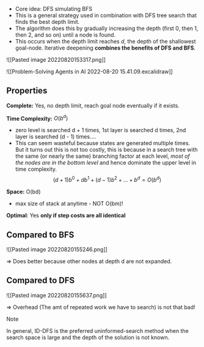 - Core idea: DFS simulating BFS
- This is a general strategy used in combination with DFS tree search that finds the best depth limit. 
- The algorithm does this by gradually increasing the depth (first 0, then 1, then 2, and so on) until a node is found. 
- This occurs when the depth limit reaches _d_, the depth of the shallowest goal-node. Iterative deepening **combines the benefits of DFS and BFS**.

![[Pasted image 20220820153317.png]]

 ![[Problem-Solving Agents in AI 2022-08-20 15.41.09.excalidraw]]

## Properties

**Complete:** Yes, no depth limit, reach goal node eventually if it exists.

**Time Complexity:** $O(b ^ d)$
- zero level is searched d + 1 times, 1st layer is searched d  times, 2nd layer is searched (d - 1) times....
- This can seem wasteful because states are generated multiple times. But it turns out this is not too costly, this is because in a search tree with the same (or nearly the same) branching factor at each level, *most of the nodes are in the bottom level* and hence dominate the upper level in time complexity.$$(d+1)b^{0} + db^{1}+ (d - 1)b^{2}+ ... + b^{d} = O(b ^ d)$$


**Space:** O(bd) 
- max size of stack at anytime - NOT O(bm)!

**Optimal**: Yes **only if step costs are all identical**

## Compared to BFS

![[Pasted image 20220820155246.png]]

⇒ Does better because other nodes at depth d are not expanded.

## Compared to DFS

![[Pasted image 20220820155637.png]]

⇒ Overhead (The amt of repeated work we have to search) is not that bad!

>[!Note]
> In general, ID-DFS is the preferred uninformed-search method when the search space is large and the depth of the solution is not known.
